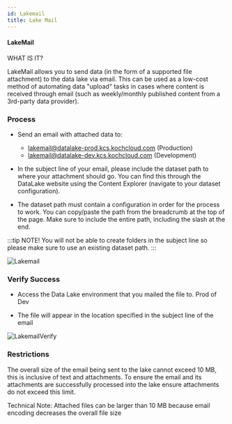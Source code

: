 ```yaml
---
id: Lakemail
title: Lake Mail 
---
```


#### LakeMail

WHAT IS IT?

LakeMail allows you to send data (in the form of a supported file attachment) to the data lake via email.  This can be used as a low-cost method of automating data "upload" tasks in cases where content is received through email (such as weekly/monthly published content from a 3rd-party data provider).


### Process 

-  Send an email with attached data to:
    - lakemail@datalake-prod.kcs.kochcloud.com (Production)
    - lakemail@datalake-dev.kcs.kochcloud.com (Development)

-  In the subject line of your email, please include the dataset path to where your attachment should go. You can find this through the DataLake website using the Content Explorer (navigate to your dataset configuration).

-  The dataset path must contain a configuration in order for the process to work.  You
can copy/paste the path from the breadcrumb at the top of the page.  Make sure to
include the entire path, including the slash at the end.


:::tip NOTE!
You will not be able to create folders in the subject line so please make sure to use an
existing dataset path.
:::


![Lakemail](/img/features/lakemail.png)

### Verify Success

- Access the Data Lake environment that you mailed the file to. Prod of Dev  

- The file will appear in the location specified in the subject line of the email

![LakemailVerify](/img/features/lakemailverify.png)


### Restrictions 

The overall size of the email being sent to the lake cannot exceed 10 MB, this is inclusive of text and attachments. To ensure the email and its attachments are successfully processed into the lake ensure attachments do not exceed this limit.

Technical Note: Attached files can be larger than 10 MB because email encoding decreases
the overall file size